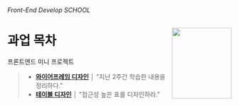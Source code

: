 ###### Front-End Develop SCHOOL

<img src="../../ASSETS/table-of-contents.png" alt="" align="right" width="134" height="160">

# 과업 목차

프론트엔드 미니 프로젝트

> - __[와이어프레임 디자인](./wireframe-design.md)__ │ "지난 2주간 학습한 내용을 정리하다."
> - __[테이블 디자인](./table-design.md)__ │ "접근성 높은 표를 디자인하라."
